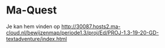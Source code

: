 # Ma-Quest

Je kan hem vinden op http://30087.hosts2.ma-cloud.nl/bewijzenmap/periode1.3/proj/Ed/PROJ-1.3-19-20-GD-textadventure/index.html
